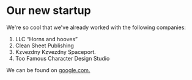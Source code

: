 # Our new startup

We're so cool that we've already worked with the following companies:

1. LLC “Horns and hooves”
2. Clean Sheet Publishing
3. Kzvezdny Kzvezdny Spaceport.
4. Too Famous Character Design Studio

We can be found on [google.com.](google.com.)